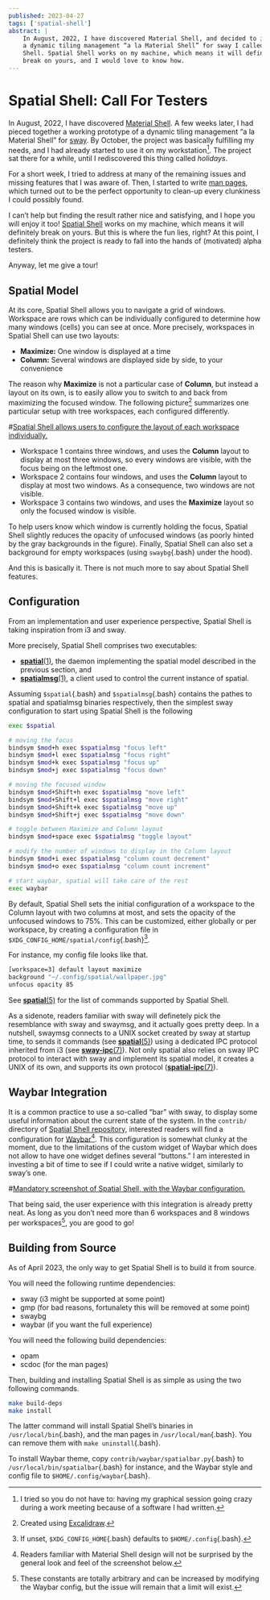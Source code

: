 ```yaml
---
published: 2023-04-27
tags: ['spatial-shell']
abstract: |
    In August, 2022, I have discovered Material Shell, and decided to implement
    a dynamic tiling management “a la Material Shell” for sway I called Spatial
    Shell. Spatial Shell works on my machine, which means it will definitely
    break on yours, and I would love to know how.
---
```


# Spatial Shell: Call For Testers

In August, 2022, I have discovered [Material
Shell](https://material-shell.com). A few weeks later, I had pieced together a
working prototype of a dynamic tiling management “a la Material Shell” for
[sway](https://swaywm.org). By October, the project was basically fulfilling my
needs, and I had already started to use it on my workstation[^1]. The project
sat there for a while, until I rediscovered this thing called *holidays*.

[^1]: I tried so you do not have to: having my graphical session going crazy
      during a work meeting because of a software I had written.

For a short week, I tried to address at many of the remaining issues and
missing features that I was aware of. Then, I started to write
[man pages](https://lthms.github.io/spatial-shell/spatial.1.html), which
turned out to be the perfect opportunity to clean-up every clunkiness I could
possibly found.

I can’t help but finding the result rather nice and satisfying, and I hope you
will enjoy it too! [Spatial Shell](https://github.com/lthms/spatial-shell)
works on my machine, which means it will definitely break on yours. But this is
where the fun lies, right? At this point, I definitely think the project is
ready to fall into the hands of (motivated) alpha testers.

Anyway, let me give a tour!

## Spatial Model

At its core, Spatial Shell allows you to navigate a grid of windows.
Workspace are rows which can be individually configured to determine how many
windows (cells) you can see at once. More precisely, workspaces in Spatial
Shell can use two layouts:

- **Maximize:** One window is displayed at a time
- **Column:** Several windows are displayed side by side, to your convenience

The reason why **Maximize** is not a particular case of **Column**, but instead a
layout on its own, is to easily allow you to switch to and back from maximizing
the focused window. The following picture[^2] summarizes one particular setup with
tree workspaces, each configured differently.

[^2]: Created using [Excalidraw](https://excalidraw.com/).

#[Spatial Shell allows users to configure the layout of each workspace individually.](/img/spatial-shell-example.png)

- Workspace 1 contains three windows, and uses the **Column** layout to display
  at most three windows, so every windows are visible, with the focus being on
  the leftmost one.
- Workspace 2 contains four windows, and uses the **Column** layout to display at
  most two windows. As a consequence, two windows are not visible.
- Workspace 3 contains two windows, and uses the **Maximize** layout so only the
  focused window is visible.

To help users know which window is currently holding the focus, Spatial Shell
slightly reduces the opacity of unfocused windows (as poorly hinted by the gray
backgrounds in the figure). Finally, Spatial Shell can also set a background
for empty workspaces (using `swaybg`{.bash} under the hood).

And this is basically it. There is not much more to say about Spatial Shell
features.

## Configuration

From an implementation and user experience perspective, Spatial Shell is taking
inspiration from i3 and sway.

More precisely, Spatial Shell comprises two executables:

- [**spatial**(1)](https://lthms.github.io/spatial-shell/spatial.1.html), the
  daemon implementing the spatial model described in the previous section, and
- [**spatialmsg**(1)](https://lthms.github.io/spatial-shell/spatialmsg.1.html), a
  client used to control the current instance of spatial.

Assuming `$spatial`{.bash} and `$spatialmsg`{.bash} contains the pathes to
spatial and spatialmsg binaries respectively, then the simplest sway
configuration to start using Spatial Shell is the following

```bash
exec $spatial

# moving the focus
bindsym $mod+h exec $spatialmsg "focus left"
bindsym $mod+l exec $spatialmsg "focus right"
bindsym $mod+k exec $spatialmsg "focus up"
bindsym $mod+j exec $spatialmsg "focus down"

# moving the focused window
bindsym $mod+Shift+h exec $spatialmsg "move left"
bindsym $mod+Shift+l exec $spatialmsg "move right"
bindsym $mod+Shift+k exec $spatialmsg "move up"
bindsym $mod+Shift+j exec $spatialmsg "move down"

# toggle between Maximize and Column layout
bindsym $mod+space exec $spatialmsg "toggle layout"

# modify the number of windows to display in the Column layout
bindsym $mod+i exec $spatialmsg "column count decrement"
bindsym $mod+o exec $spatialmsg "column count increment"

# start waybar, spatial will take care of the rest
exec waybar
```

By default, Spatial Shell sets the initial configuration of a workspace to
the Column layout with two columns at most, and sets the opacity of the
unfocused windows to 75%. This can be customized, either globally or per
workspace, by creating a configuration file in
`$XDG_CONFIG_HOME/spatial/config`{.bash}[^3].

[^3]: If unset, `$XDG_CONFIG_HOME`{.bash} defaults to
      `$HOME/.config`{.bash}.

For instance, my config file looks like that.

```bash
[workspace=3] default layout maximize
background "~/.config/spatial/wallpaper.jpg"
unfocus opacity 85
```

See [**spatial**(5)](https://lthms.github.io/spatial-shell/spatial.5.html) for
the list of commands supported by Spatial Shell.

As a sidenote, readers familiar with sway will definetely pick the resemblance
with sway and swaymsg, and it actually goes pretty deep. In a nutshell, swaymsg
connects to a UNIX socket created by sway at startup time, to sends it commands
(see [**spatial**(5)](https://lthms.github.io/spatial-shell/spatial.5.html))
using a dedicated IPC protocol inherited from i3 (see
[**sway-ipc**(7)](https://lthms.github.io/spatial-shell/sway-ipc.7.html)). Not
only spatial also relies on sway IPC protocol to interact with sway and
implement its spatial model, it creates a UNIX of its own, and supports its own
protocol
([**spatial-ipc**(7)](https://lthms.github.io/spatial-shell/spatial-ipc.7.html][spatial-ipc.7.html)).

## Waybar Integration

It is a common practice to use a so-called “bar” with sway, to display some
useful information about the current state of the system. In the `contrib/`
directory of [Spatial Shell repository](https://github.com/lthms/spatial-shell),
interested readers will find a configuration for
[Waybar](https://github.com/Alexays/Waybar)[^design]. This configuration is
somewhat clunky at the moment, due to the limitations of the custom widget of
Waybar which does not allow to have one widget defines several “buttons.” I am
interested in investing a bit of time to see if I could write a native widget,
similarly to sway’s one.

[^design]: Readers familiar with Material Shell design will not be surprised by
           the general look and feel of the screenshot below.

#[Mandatory screenshot of Spatial Shell, with the Waybar configuration.](/img/spatial-shell.png)

That being said, the user experience with this integration is already pretty
neat. As long as you don’t need more than 6 workspaces and 8 windows per
workspaces[^constants], you are good to go!

[^constants]: These constants are totally arbitrary and can be increased by
              modifying the Waybar config, but the issue will remain that a
              limit will exist.

## Building from Source

As of April 2023, the only way to get Spatial Shell is to build it from source.

You will need the following runtime dependencies:

- sway (i3 might be supported at some point)
- gmp (for bad reasons, fortunalety this will be removed at some point)
- swaybg
- waybar (if you want the full experience)

You will need the following build dependencies:

- opam
- scdoc (for the man pages)

Then, building and installing Spatial Shell is as simple as using the two
following commands.

```bash
make build-deps
make install
```

The latter command will install Spatial Shell’s binaries in
`/usr/local/bin`{.bash}, and the man pages in `/usr/local/man`{.bash}. You can
remove them with `make uninstall`{.bash}.

To install Waybar theme, copy `contrib/waybar/spatialbar.py`{.bash} to
`/usr/local/bin/spatialbar`{.bash} for instance, and the Waybar style and
config file to `$HOME/.config/waybar`{.bash}.
